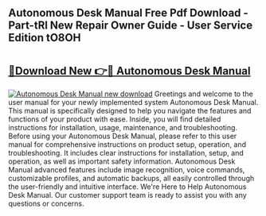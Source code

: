 ## Autonomous Desk Manual Free Pdf Download - Part-tRl New Repair Owner Guide - User Service Edition tO8OH

# <h2><a href="http://bc24744.oget.top/?id=Autonomous+Desk+Manual">🔗Download New 👉🔴 Autonomous Desk Manual</a></h2>

[![Autonomous Desk Manual new download](https://i.imgur.com/5g1atiW.png)](http://bc24744.oget.top/?id=Autonomous+Desk+Manual)
Greetings and welcome to the user manual for your newly implemented system Autonomous Desk Manual. This manual is specifically designed to help you navigate the features and functions of your product with ease. Inside, you will find detailed instructions for installation, usage, maintenance, and troubleshooting. Before using your Autonomous Desk Manual, please refer to this user manual for comprehensive instructions on product setup, operation, and troubleshooting. It includes clear instructions for installation, setup, and operation, as well as important safety information. Autonomous Desk Manual advanced features include image recognition, voice commands, customizable profiles, and automatic backups, all easily controlled through the user-friendly and intuitive interface. We're Here to Help Autonomous Desk Manual. Our customer support team is ready to assist you with any questions or concerns.
